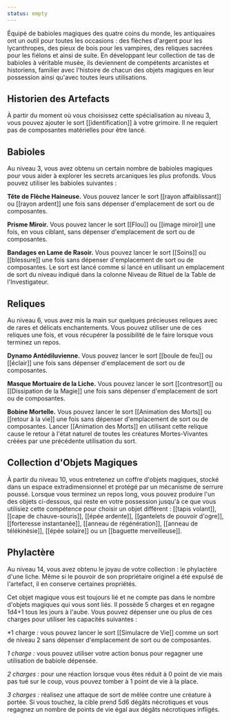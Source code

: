 ```yaml
---
status: empty
---
```

Équipé de babioles magiques des quatre coins du monde, les antiquaires ont un outil pour toutes les occasions : des flèches d'argent pour les lycanthropes, des pieux de bois pour les vampires, des reliques sacrées pour les fiélons et ainsi de suite.  En développant leur collection de tas de babioles à véritable musée, ils deviennent de compétents arcanistes et historiens, familier avec l'histoire de chacun des objets magiques en leur possession ainsi qu'avec toutes leurs utilisations.

## Historien des Artefacts

À partir du moment où vous choisissez cette spécialisation au niveau 3, vous pouvez ajouter le sort [[identification]] à votre grimoire. Il ne requiert pas de composantes matérielles pour être lancé.

## Babioles

Au niveau 3, vous avez obtenu un certain nombre de babioles magiques pour vous aider à explorer les secrets arcaniques les plus profonds. Vous pouvez utiliser les babioles suivantes : 

**Tête de Flèche Haineuse.** Vous pouvez lancer le sort [[rayon affaiblissant]] ou [[rayon ardent]] une fois sans dépenser d'emplacement de sort ou de composantes.

**Prisme Miroir.** Vous pouvez lancer le sort [[Flou]] ou [[image miroir]] une fois, en vous ciblant, sans dépenser d'emplacement de sort ou de composantes.

**Bandages en Lame de Rasoir.** Vous pouvez lancer le sort [[Soins]] ou [[blessure]] une fois sans dépenser d'emplacement de sort ou de composantes. Le sort est lancé comme si lancé en utilisant un emplacement de sort du niveau indiqué dans la colonne Niveau de Rituel de la Table de l'Investigateur.

## Reliques
Au niveau 6, vous avez mis la main sur quelques précieuses reliques avec de rares et délicats enchantements. Vous pouvez utiliser une de ces reliques une fois, et vous récupérer la possibilité de le faire lorsque vous terminez un repos.

**Dynamo Antédiluvienne.** Vous pouvez lancer le sort [[boule de feu]] ou [[éclair]] une fois sans dépenser d'emplacement de sort ou de composantes.

**Masque Mortuaire de la Liche.** Vous pouvez lancer le sort [[contresort]] ou [[Dissipation de la Magie]] une fois sans dépenser d'emplacement de sort ou de composantes.

**Bobine Mortelle.** Vous pouvez lancer le sort [[Animation des Morts]] ou [[retour à la vie]] une fois sans dépenser d'emplacement de sort ou de composantes. Lancer [[Animation des Morts]] en utilisant cette relique cause le retour à l'état naturel de toutes les créatures Mortes-Vivantes créées par une précédente utilisation du sort.

## Collection d'Objets Magiques
À partir du niveau 10, vous entretenez un coffre d'objets magiques, stocké dans un espace extradimensionnel et protégé par un mécanisme de serrure poussé. Lorsque vous terminez un repos long, vous pouvez produire l'un des objets ci-dessous, qui reste en votre possession jusqu'à ce que vous utilisiez cette compétence pour choisir un objet différent : 
[[tapis volant]], [[cape de chauve-souris]], [[épée ardente]], [[gantelets de pouvoir d'ogre]], [[forteresse instantanée]], [[anneau de régénération]], [[anneau de télékinésie]], [[épée solaire]] ou un [[baguette merveilleuse]].

## Phylactère
Au niveau 14, vous avez obtenu le joyau de votre collection : le phylactère d'une liche. Même si le pouvoir de son propriétaire originel a été expulsé de l'artefact, il en conserve certaines propriétés.

Cet objet magique vous est toujours lié et ne compte pas dans le nombre d'objets magiques qui vous sont liés. Il possède 5 charges et en regagne 1d4+1 tous les jours à l'aube. Vous pouvez dépenser une ou plus de ces charges pour utiliser les capacités suivantes : 

*1 charge : vous pouvez lancer le sort [[Simulacre de Vie]] comme un sort de niveau 2 sans dépenser d'emplacement de sort ou de composantes.

*1 charge :* vous pouvez utiliser votre action bonus pour regagner une utilisation de babiole dépensée.

*2 charges :* pour une réaction lorsque vous êtes réduit à 0 point de vie mais pas tué sur le coup, vous pouvez tomber à 1 point de vie à la place.

*3 charges :* réalisez une attaque de sort de mêlée contre une créature à portée. Si vous touchez, la cible prend 5d6 dégâts nécrotiques et vous regagnez un nombre de points de vie égal aux dégâts nécrotiques infligés.
